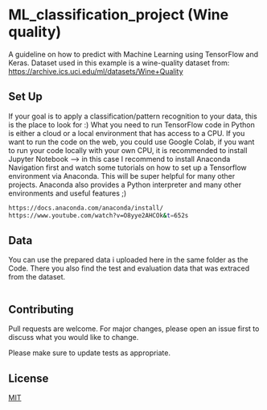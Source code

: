 # ML_classification_project (Wine quality) 
A guideline on how to predict with Machine Learning using TensorFlow and Keras. Dataset used in this example is a wine-quality dataset from: https://archive.ics.uci.edu/ml/datasets/Wine+Quality


## Set Up

If your goal is to apply a classification/pattern recognition to your data, this is the place to look for :) What you need to run TensorFlow code in Python is either a cloud or a local environment that has access to a CPU. If you want to run the code on the web, you could use Google Colab, if you want to run your code locally with your own CPU, it is recommended to install Jupyter Notebook --> in this case I recommend to install Anaconda Navigation first and watch some tutorials on how to set up a Tensorflow environment via Anaconda. This will be super helpful for many other projects. Anaconda also provides a Python interpreter and many other environments and useful features ;) 


```bash
https://docs.anaconda.com/anaconda/install/
https://www.youtube.com/watch?v=O8yye2AHCOk&t=652s
```

## Data

You can use the prepared data i uploaded here in the same folder as the Code. There you also find the test and evaluation data that was extraced from the dataset. 

```python
```

## Contributing
Pull requests are welcome. For major changes, please open an issue first to discuss what you would like to change.

Please make sure to update tests as appropriate.

## License
[MIT](https://choosealicense.com/licenses/mit/)
